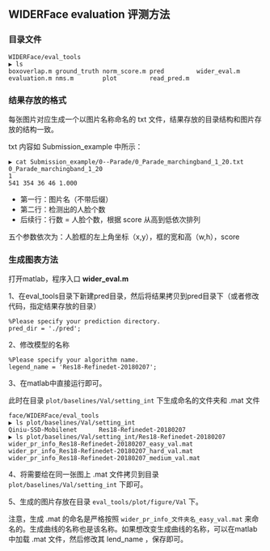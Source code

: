 ## WIDERFace evaluation 评测方法

### 目录文件

```
WIDERFace/eval_tools
▶ ls
boxoverlap.m ground_truth norm_score.m pred         wider_eval.m
evaluation.m nms.m        plot         read_pred.m
```

### 结果存放的格式

每张图片对应生成一个以图片名称命名的 txt 文件，结果存放的目录结构和图片存放的结构一致。

txt 内容如 Submission_example 中所示：

```
▶ cat Submission_example/0--Parade/0_Parade_marchingband_1_20.txt
0_Parade_marchingband_1_20
1
541 354 36 46 1.000
```

- 第一行：图片名（不带后缀）
- 第二行：检测出的人脸个数
- 后续行：行数 = 人脸个数，根据 score 从高到低依次排列

五个参数依次为：人脸框的左上角坐标（x,y），框的宽和高（w,h），score

### 生成图表方法

打开matlab，程序入口 **wider_eval.m**

1、在eval_tools目录下新建pred目录，然后将结果拷贝到pred目录下（或者修改代码，指定结果存放的目录）

```
%Please specify your prediction directory.
pred_dir = './pred';
```

2、修改模型的名称

```
%Please specify your algorithm name.
legend_name = 'Res18-Refinedet-20180207';
```

3、在matlab中直接运行即可。

此时在目录 `plot/baselines/Val/setting_int` 下生成命名的文件夹和 .mat 文件

```
face/WIDERFace/eval_tools
▶ ls plot/baselines/Val/setting_int
Qiniu-SSD-Mobilenet      Res18-Refinedet-20180207
▶ ls plot/baselines/Val/setting_int/Res18-Refinedet-20180207
wider_pr_info_Res18-Refinedet-20180207_easy_val.mat
wider_pr_info_Res18-Refinedet-20180207_hard_val.mat
wider_pr_info_Res18-Refinedet-20180207_medium_val.mat
```

4、将需要绘在同一张图上 .mat 文件拷贝到目录 `plot/baselines/Val/setting_int` 下即可。

5、生成的图片存放在目录 `eval_tools/plot/figure/Val` 下。

注意，生成 .mat 的命名是严格按照 `wider_pr_info_文件夹名_easy_val.mat` 来命名的。生成曲线的名称也是该名称。如果想改变生成曲线的名称，可以在matlab 中加载 .mat 文件，然后修改其 lend_name ，保存即可。